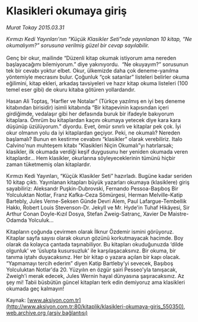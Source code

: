 # Klasikleri okumaya giriş

*Murat Tokay 2015.03.31*

<div class="pNewsDetailMainContent ctx_content" itemprop="articleBody">
 <p>
  <em>
   Kırmızı Kedi Yayınları'nın “Küçük Klasikler Seti”nde yayınlanan 10 kitap, “Ne okumalıyım?” sorusuna verilmiş güzel bir cevap sayılabilir.
  </em>
  <br/>
  <br/>
  Genç bir okur, mailinde “Düzenli kitap okumak istiyorum ama nereden başlayacağımı bilemiyorum.” diye yakınıyordu.  “Ne okuyayım?” sorusunun tek bir cevabı yoktur elbet. Okur, ülkemizde daha çok deneme-yanılma yöntemiyle mecrasını bulur. Çoğunluk “çok satanlar” listeleri belirler okuma eğilimini, kitap ekleri, arkadaş tavsiyeleri ve hazır kitap okuma listeleri (100 temel eser gibi) de okuru kitaba götüren yollardandır.
 </p>
 <p>
  Hasan Ali Toptaş, ‘Harfler ve Notalar” (Türkçe yazılmış en iyi beş deneme kitabından birisidir) isimli kitabında “Bir kitapevinin kapısından içeri girdiğimde, vedalaşır gibi her defasında buruk bir ifadeyle bakıyorum kitaplara. Ömrüm bu kitaplardan kaçını okumaya yetecek diye kara kara düşünüp üzülüyorum.” diyordu. Evet, ömür sınırlı ve kitaplar pek çok. İyi okur olmanın yolu da iyi kitaplardan geçiyor. Peki, ne okumalı? Nereden başlamalı? Bunun en kestirme cevabını “klasikler” olarak verebiliriz. Italo Calvino'nun muhteşem kitabı "Klasikleri Niçin Okumalı”yı hatırlarsak; klasikler, ilk okumada verdiği keşif duygusunu her yeniden okumada veren kitaplardır... Hem klasikler, okurlarına söyleyeceklerinin tümünü hiçbir zaman tüketmemiş olan kitaplardır.
 </p>
 <p>
  Kırmızı Kedi Yayınları, “Küçük Klasikler Seti” hazırladı. Bugüne kadar seriden 10 kitap çıktı. Yayınlanan kitapları büyük yazarları okumaya (klasiklere) giriş sayabiliriz: Aleksandr Puşkin-Dubrovski, Fernando Pessoa-Başıboş Bir Yolculuktan Notlar, Franz Kafka-Ceza Sömürgesi, Herman Melville-Katip Bartebly, Jules Verne-Seksen Günde Devri Alem, Paul Lafargue-Tembellik Hakkı, Robert Louis Stevenson-Dr. Jekyll ve Mr. Hyde'in Tuhaf Hikâyesi, Sir Arthur Conan Doyle-Kızıl Dosya, Stefan Zweig-Satranç, Xavier De Maistre-Odamda Yolculuk…
 </p>
 <p>
  Kitapların çoğunda çevirmen olarak İlknur Özdemir ismini görüyoruz. Kitaplar sayfa sayısı olarak okurun gözünü korkutmayacak hacimde. Boy olarak da kolayca çantada taşınabiliyor. Bu kitapları okuduğunuzda ‘dilde olgunluk' ve ‘üslupta kusursuzluk' ile karşılaşacaksınız. Bir okuma, bir tanıma iştahı duyacaksınız. Her bir kitap o yazara açılan bir kapı olacak. “Yapmamayı tercih ederim” diyen Katip Bartleby'yi sevecek, Başıboş Yolculuktan Notlar'da 20. Yüzyılın en özgür şairi Pesseo'yla tanışacak, Zweigh'i merak edecek, Jules Wernin hayal dünyasına şaşıracaksınız. Az şey mi! Tabii büsbütün güncel kitapları terk edin demiyoruz ama klasikleri okumada geç kalmayın!
 </p>
</div>


Kaynak: [www.aksiyon.com.tr](http://www.aksiyon.com.tr:80/kitaplik/klasikleri-okumaya-giris_550350), [web.archive.org (arşiv bağlantısı)](http://web.archive.org/web/20160218013759/http://www.aksiyon.com.tr:80/kitaplik/klasikleri-okumaya-giris_550350)
